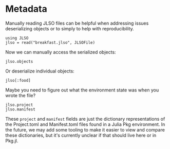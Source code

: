 # Metadata

Manually reading JLSO files can be helpful when addressing issues deserializing objects or to simply to help with reproducibility.

```@repl metadata-example
using JLSO
jlso = read("breakfast.jlso", JLSOFile)
```

Now we can manually access the serialized objects:
```@repl metadata-example
jlso.objects
```

Or deserialize individual objects:
```@repl metadata-example
jlso[:food]
```

Maybe you need to figure out what the environment state was when you wrote the file?
```@repl metadata-example
jlso.project
jlso.manifest
```

These `project` and `manifest` fields are just the dictionary representations of the Project.toml and Manifest.toml files found in a Julia Pkg environment.
In the future, we may add some tooling to make it easier to view and compare these dictionaries, but it's currently unclear if that should live here or in Pkg.jl.
